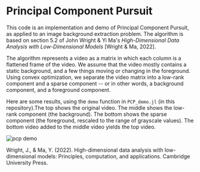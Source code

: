 # Principal Component Pursuit
This code is an implementation and demo of Principal Component Pursuit, as applied to an image background extraction problem. The algorithm is based on section 5.2 of John Wright & Yi Ma's *High-Dimensional Data Analysis with Low-Dimensional Models* [Wright & Ma, 2022].

The algorithm represents a video as a matrix in which each column is a flattened frame of the video. We assume that the video mostly contains a static background, and a few things moving or changing in the foreground. Using convex optimization, we separate the video matrix into a low-rank component and a sparse component -- or in other words, a background component, and a foreground component.

Here are some results, using the `demo` function in `PCP_demo.jl` (in this repository).The top shows the original video. The middle shows the low-rank component (the background). The bottom shows the sparse component (the foreground, rescaled to the range of grayscale values). The bottom video added to the middle video yields the top video.

![pcp demo](./demo.gif)

Wright, J., & Ma, Y. (2022). High-dimensional data analysis with low-dimensional models: Principles, computation, and applications. Cambridge University Press.

